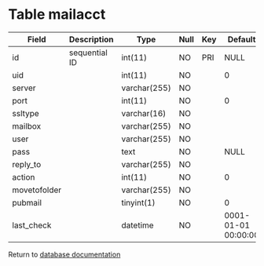Table mailacct
==============

| Field        | Description      | Type         | Null | Key | Default             | Extra          |
|--------------|------------------|--------------|------|-----|---------------------|----------------|
| id           | sequential ID    | int(11)      | NO   | PRI | NULL                | auto_increment |
| uid          |                  | int(11)      | NO   |     | 0                   |                |
| server       |                  | varchar(255) | NO   |     |                     |                |
| port         |                  | int(11)      | NO   |     | 0                   |                |
| ssltype      |                  | varchar(16)  | NO   |     |                     |                |
| mailbox      |                  | varchar(255) | NO   |     |                     |                |
| user         |                  | varchar(255) | NO   |     |                     |                |
| pass         |                  | text         | NO   |     | NULL                |                |
| reply_to     |                  | varchar(255) | NO   |     |                     |                |
| action       |                  | int(11)      | NO   |     | 0                   |                |
| movetofolder |                  | varchar(255) | NO   |     |                     |                |
| pubmail      |                  | tinyint(1)   | NO   |     | 0                   |                |
| last_check   |                  | datetime     | NO   |     | 0001-01-01 00:00:00 |                |

Return to [database documentation](help/database)

